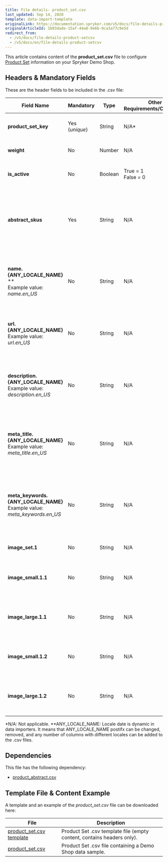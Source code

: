 ```yaml
---
title: File details- product_set.csv
last_updated: Sep 14, 2020
template: data-import-template
originalLink: https://documentation.spryker.com/v5/docs/file-details-product-setcsv
originalArticleId: 1b93dade-15af-44a8-9e6b-9ca3a77c9e5d
redirect_from:
  - /v5/docs/file-details-product-setcsv
  - /v5/docs/en/file-details-product-setcsv
---
```


This article contains content of the **product_set.csv** file to configure [Product Set](/docs/scos/user/features/{{page.version}}/product-sets-feature-overview.html) information on your Spryker Demo Shop.

## Headers & Mandatory Fields 
These are the header fields to be included in the .csv file:

| Field Name | Mandatory | Type | Other Requirements/Comments | Description |
| --- | --- | --- | --- | --- |
| **product_set_key** | Yes (*unique*) | String |N/A* | Key identifier of the product set. |
| **weight** | No | Number |N/A | Weight of the product set. |
| **is_active** | No | Boolean |True = 1<br>False = 0 | Indicates if the product set is active or not. |
| **abstract_skus** | Yes | String |N/A | String containing SKUs of the abstract products, separate by comas, which are part of the product set. |
| **name.{ANY_LOCALE_NAME}** **<br>Example value: *name.en_US* | No | String |N/A |Name of the product set, translated in the specified locale (US for our example).  |
| **url.{ANY_LOCALE_NAME}**<br>Example value: *url.en_US* | No | String |N/A | URL of the product set, used in the specified locale (US for our example). |
| **description.{ANY_LOCALE_NAME}**<br>Example value: *description.en_US* | No | String |N/A | Description of the product set, translated in the specified locale (US for our example). |
| **meta_title.{ANY_LOCALE_NAME}**<br>Example value: *meta_title.en_US* | No | String |N/A |Meta data title of the product set, translated in the specified locale (US for our example).  |
| **meta_keywords.{ANY_LOCALE_NAME}**<br>Example value: *meta_keywords.en_US*  | No | String |N/A | Meta data keywords of the product set, translated in the specified locale (US for our example).|
| **image_set.1** | No | String |N/A | Image of the product set. |
| **image_small.1.1** | No | String |N/A | Small image of the first product of the product set. |
| **image_large.1.1** | No | String |N/A | Large image of the first product of the product set. |
| **image_small.1.2** | No | String |N/A |	Small image of the second product of the product set.  |
| **image_large.1.2** | No | String |N/A | Large image of the second product of the product set. |
*N/A: Not applicable.
**ANY_LOCALE_NAME: Locale date is dynamic in data importers. It means that ANY_LOCALE_NAME postifx can be changed, removed, and any number of columns with different locales can be added to the .csv files.

## Dependencies

This file has the following dependency:
*    [product_abstract.csv](/docs/scos/dev/data-import/{{page.version}}/data-import-categories/catalog-setup/products/file-details-product-abstract.csv.html)

## Template File & Content Example
A template and an example of the *product_set.csv*  file can be downloaded here:

| File | Description |
| --- | --- |
| [product_set.csv template](https://spryker.s3.eu-central-1.amazonaws.com/docs/Developer+Guide/Back-End/Data+Manipulation/Data+Ingestion/Data+Import/Data+Import+Categories/Merchandising+Setup/Product+Merchandising/Template+product_set.csv) | Product Set .csv template file (empty content, contains headers only). |
| [product_set.csv](https://spryker.s3.eu-central-1.amazonaws.com/docs/Developer+Guide/Back-End/Data+Manipulation/Data+Ingestion/Data+Import/Data+Import+Categories/Merchandising+Setup/Product+Merchandising/product_set.csv) | Product Set .csv file containing a Demo Shop data sample. |
